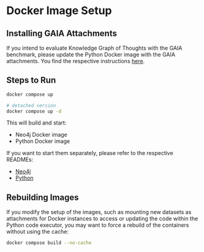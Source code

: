 # Docker Image Setup

## Installing GAIA Attachments

If you intend to evaluate Knowledge Graph of Thoughts with the GAIA benchmark, please update the Python Docker image with the GAIA attachments. You find the respective instructions [here](/GAIA/dataset/README.md).

## Steps to Run

```sh
docker compose up

# detached version
docker compose up -d
```

This will build and start:

- Neo4j Docker image
- Python Docker image

If you want to start them separately, please refer to the respective READMEs:
- [Neo4j](/docker_instances/neo4j_docker/README.md)
- [Python](/docker_instances/python_docker/README.md)


## Rebuilding Images

If you modify the setup of the images, such as mounting new datasets as attachments for Docker instances to access or updating the code within the Python code executor, you may want to force a rebuild of the containers without using the cache:

```bash
docker compose build --no-cache
```
